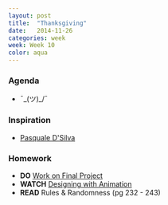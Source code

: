 ```yaml
---
layout: post
title:  "Thanksgiving"
date:   2014-11-26
categories: week
week: Week 10
color: aqua
---
```


### Agenda
- ¯\_(ツ)_/¯

### Inspiration
- [Pasquale D'Silva](http://psql.carbonmade.com/#_=_)

### Homework
- **DO** [Work on Final Project](/projects/final-project)
- **WATCH** [Designing with Animation](https://www.youtube.com/watch?v=TMe0WnkF1Lc)
- **READ** Rules & Randomness (pg 232 - 243)
